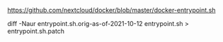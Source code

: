 https://github.com/nextcloud/docker/blob/master/docker-entrypoint.sh

diff -Naur entrypoint.sh.orig-as-of-2021-10-12 entrypoint.sh > entrypoint.sh.patch